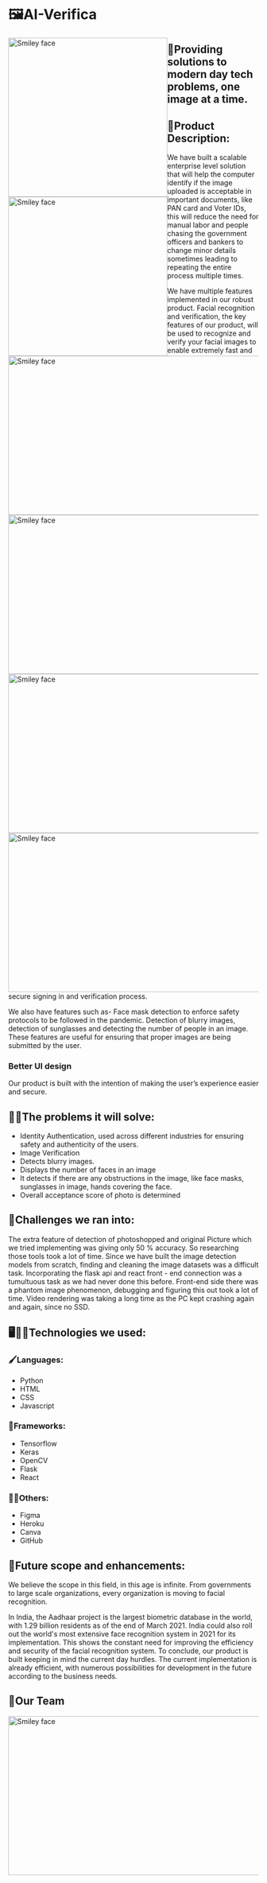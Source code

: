 # 🖼️AI-Verifica
<p>
<img src="https://cdn.discordapp.com/attachments/865161317751717899/865161405442686976/Rectangle-1.png" alt="Smiley face" width="320" height="320" style="float:left">
<img src="https://cdn.discordapp.com/attachments/865161317751717899/865161402167066634/Rectangle.png" alt="Smiley face" width="320" height="320" style="float:left">
<img src="https://cdn.discordapp.com/attachments/866182164110770176/866186625451950111/Screenshot_388.png" alt="Smiley face" width="620" height="320" style="float:left">
<img src="https://cdn.discordapp.com/attachments/866182164110770176/866187913539485696/Screenshot_389.png" alt="Smiley face" width="620" height="320" style="float:left">
<img src="https://cdn.discordapp.com/attachments/866182164110770176/866190094313848842/Screenshot_392.png" alt="Smiley face" width="620" height="320" style="float:left">
<img src="https://cdn.discordapp.com/attachments/866182164110770176/866190729427419136/Screenshot_394.png" alt="Smiley face" width="620" height="320" style="float:left">
</p>

## 📢Providing solutions to modern day tech problems, one image at a time.

## 🤔Product Description:


We have built a scalable enterprise level solution that will help the computer identify if the image uploaded is acceptable in important documents, like PAN card and Voter IDs, this will reduce the need for manual labor and people chasing the government officers and bankers to change minor details sometimes leading to repeating the entire process multiple times.


We have multiple features implemented in our robust product.
Facial recognition and verification, the key features of our product, will be used to recognize and verify your facial images to enable extremely fast and secure signing in and verification process. 

We also have features such as- 
Face mask detection to enforce safety protocols to be followed in the pandemic. 
Detection of blurry images, detection of sunglasses and detecting the number of people in an image. These features are useful for ensuring that proper images are being submitted by the user.

<h3>Better UI design </h3> Our product is built with the intention of making the user’s experience easier and secure.


## 🧑‍🏫The problems it will solve:
- Identity Authentication, used across different industries for ensuring safety and authenticity of the users.  
- Image Verification 
- Detects blurry images.
- Displays the number of faces in an image
- It detects if there are any obstructions in the image, like face masks, sunglasses in image, hands covering the face.
- Overall acceptance score of photo is determined

## 🌄Challenges we ran into:

The extra feature of detection of photoshopped and original Picture which we tried implementing was giving only 50 % accuracy. So researching those tools took a lot of time.
Since we have built the image detection models from scratch, finding and cleaning the image datasets was a difficult task.
Incorporating the flask api and react front - end connection was a tumultuous task as we had never done this before.
Front-end side there was a phantom image phenomenon, debugging and figuring this out took a lot of time.
Video rendering was taking a long time as the PC kept crashing again and again, since no SSD.



## 🖥️👨‍💻Technologies we used:

### 🖌️Languages:
- Python
- HTML
- CSS
- Javascript

### 👀Frameworks:

- Tensorflow
- Keras
- OpenCV
- Flask
- React

### 👨‍🎨Others:
- Figma
- Heroku
- Canva
- GitHub


## 🚩Future scope and enhancements:
We believe the scope in this field, in this age is infinite. From governments to large scale organizations, every organization is moving to facial recognition.


In India, the Aadhaar project is the largest biometric database in the world, with 1.29 billion residents as of the end of March 2021. India could also roll out the world's most extensive face recognition system in 2021 for its implementation.
This shows the constant need for improving the efficiency and security of the facial recognition system. 
To conclude, our product is built keeping in mind the current day hurdles. The current implementation is already efficient, with numerous possibilities for development in the future according to the business needs.

## 👏Our Team 

<p>
<img src="https://cdn.discordapp.com/attachments/866182164110770176/866202327660756992/Screenshot_396.png" alt="Smiley face" width="660" height="320" style="float:left">
</p>
